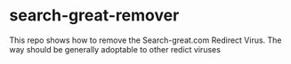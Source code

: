 # search-great-remover
This repo shows how to remove the Search-great.com Redirect Virus. The way should be generally adoptable to other redict viruses
